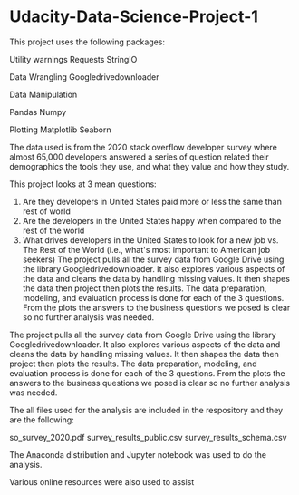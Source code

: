 # Udacity-Data-Science-Project-1

This project uses the following packages: 

Utility 
warnings
Requests
StringIO

Data Wrangling 
Googledrivedownloader

Data Manipulation 

Pandas
Numpy 

Plotting 
Matplotlib
Seaborn 

The data used is from the 2020 stack overflow developer survey where almost 65,000 developers answered a series of question related their demographics the tools they use, and what they value and how they study. 

This project looks at 3 mean questions: 

1. Are they developers in United States paid more or less the same than rest of world
2. Are the developers in the United States happy when compared to the rest of the world
3. What drives developers in the United States to look for a new job vs. The Rest of the World (i.e., what's most important to American job seekers)
The project pulls all the survey data from Google Drive using the library Googledrivedownloader.  It also explores various aspects of the data and cleans the data by handling missing values. It then shapes the data then project then plots the results. The data preparation, modeling, and evaluation process is done for each of the 3 questions. From the plots the answers to the business questions we posed is clear so no further analysis was needed. 


The project pulls all the survey data from Google Drive using the library Googledrivedownloader.  It also explores various aspects of the data and cleans the data by handling missing values. It then shapes the data then project then plots the results. The data preparation, modeling, and evaluation process is done for each of the 3 questions. From the plots the answers to the business questions we posed is clear so no further analysis was needed. 


The all files used for the analysis are included in the respository and they are the following: 

so_survey_2020.pdf
survey_results_public.csv
survey_results_schema.csv 

The Anaconda distribution and Jupyter notebook was used to do the analysis. 

Various online resources were also used to assist

